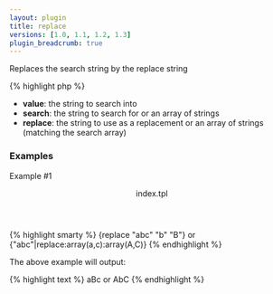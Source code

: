 ```yaml
---
layout: plugin
title: replace
versions: [1.0, 1.1, 1.2, 1.3]
plugin_breadcrumb: true
---
```


Replaces the search string by the replace string
<div class="code-box">
{% highlight php %}
<?php
replace(string $value, mixed $search, mixed $replace)
{% endhighlight %}
</div>

* **value**: the string to search into
* **search**: the string to search for or an array of strings
* **replace**: the string to use as a replacement or an array of strings (matching the search array)

### Examples
Example #1
<div class="code-box">
<header>index.tpl</header>
{% highlight smarty %}
{replace "abc" "b" "B"} or {"abc"|replace:array(a,c):array(A,C)}
{% endhighlight %}
</div>

The above example will output:
<div class="code-box">
{% highlight text %}
aBc or AbC
{% endhighlight %}
</div>
